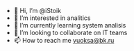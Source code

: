 - 👋 Hi, I’m @iStoik
- 👀 I’m interested in analitics
- 🌱 I’m currently learning system analisis
- 💞️ I’m looking to collaborate on IT teams
- 📫 How to reach me vuoksa@bk.ru

<!---
iStoik/iStoik is a ✨ special ✨ repository because its `README.md` (this file) appears on your GitHub profile.
You can click the Preview link to take a look at your changes.
--->
